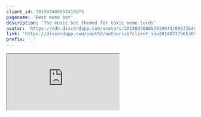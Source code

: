 ```yaml
---
client_id: 201503408652419073
pagename: 'Best meme bot'
description: 'The music bot themed for toxic meme lords'
avatar: 'https://cdn.discordapp.com/avatars/201503408652419073/09572b4d279cbfc3fcc4a993782bf1b4'
link: 'https://discordapp.com/oauth2/authorize?client_id=201492375653056512&scope=bot&permissions=8'
prefix: '_'
---
```

<iframe src="https://gnarbot.xyz/" class="ls-iframe">
<!--
This data was imported from ls.terminal.ink
-->

